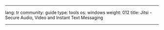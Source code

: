 

---

lang: tr
community: guide
type: tools
os: windows
weight: 012
title: Jitsi - Secure Audio, Video and Instant Text Messaging 

---

<stub>

